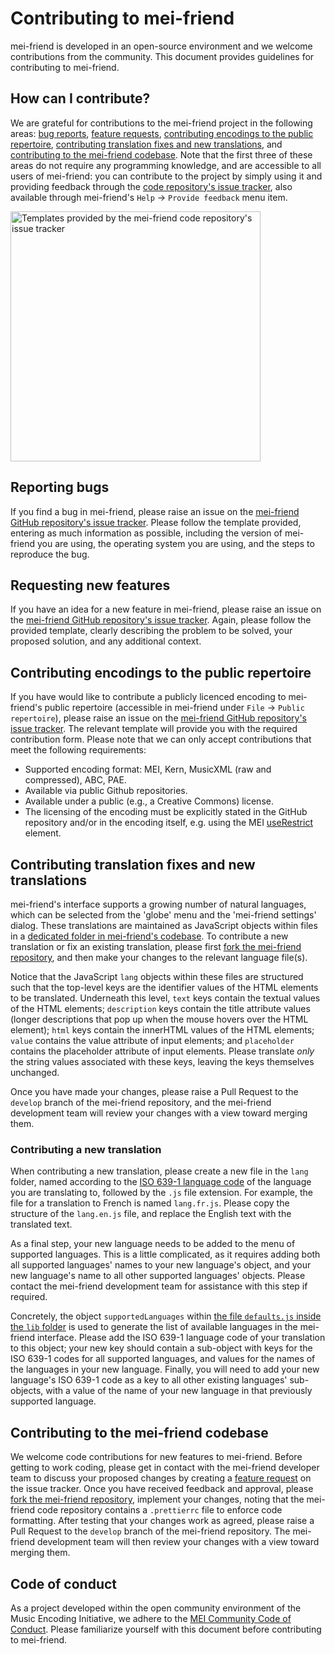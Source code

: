# Contributing to mei-friend

mei-friend is developed in an open-source environment and we welcome contributions from the community. This document provides guidelines for contributing to mei-friend.

## How can I contribute?

We are grateful for contributions to the mei-friend project in the following areas: [bug reports](#reporting-bugs), [feature requests](#requesting-new-features), [contributing encodings to the public repertoire](#contributing-encodings-to-the-public-repertoire), [contributing translation fixes and new translations](#contributing-translation-fixes-and-new-translations), and [contributing to the mei-friend codebase](#contributing-to-the-mei-friend-codebase). Note that the first three of these areas do not require any programming knowledge, and are accessible to all users of mei-friend: you can contribute to the project by simply using it and providing feedback through the [code repository's issue tracker](https://github.com/mei-friend/mei-friend/issues/new/choose), also available through mei-friend's `Help` -> `Provide feedback` menu item.

<img src="https://mei-friend.github.io/assets/img/github/GitHub-raising-an-issue.png" width="400" title="Templates provided by the mei-friend code repository's issue tracker">

## Reporting bugs

If you find a bug in mei-friend, please raise an issue on the [mei-friend GitHub repository's issue tracker](https://github.com/mei-friend/mei-friend/issues/new/choose). Please follow the template provided, entering as much information as possible, including the version of mei-friend you are using, the operating system you are using, and the steps to reproduce the bug.

## Requesting new features

If you have an idea for a new feature in mei-friend, please raise an issue on the [mei-friend GitHub repository's issue tracker](https://github.com/mei-friend/mei-friend/issues/new/choose). Again, please follow the provided template, clearly describing the problem to be solved, your proposed solution, and any additional context.

## Contributing encodings to the public repertoire

If you have would like to contribute a publicly licenced encoding to mei-friend's public repertoire (accessible in mei-friend under `File` -> `Public repertoire`), please raise an issue on the [mei-friend GitHub repository's issue tracker](https://github.com/mei-friend/mei-friend/issues/new/choose). The relevant template will provide you with the required contribution form. Please note that we can only accept contributions that meet the following requirements:

- Supported encoding format: MEI, Kern, MusicXML (raw and compressed), ABC, PAE.
- Available via public Github repositories.
- Available under a public (e.g., a Creative Commons) license.
- The licensing of the encoding must be explicitly stated in the GitHub repository and/or in the encoding itself, e.g. using the MEI [useRestrict](https://music-encoding.org/guidelines/v5/elements/useRestrict) element.

## Contributing translation fixes and new translations

mei-friend's interface supports a growing number of natural languages, which can be selected from the 'globe' menu and the 'mei-friend settings' dialog. These translations are maintained as JavaScript objects within files in a [dedicated folder in mei-friend's codebase](https://github.com/mei-friend/mei-friend/tree/develop/app/static/lang). To contribute a new translation or fix an existing translation, please first [fork the mei-friend repository](https://github.com/mei-friend/mei-friend/fork), and then make your changes to the relevant language file(s).

Notice that the JavaScript `lang` objects within these files are structured such that the top-level keys are the identifier values of the HTML elements to be translated. Underneath this level, `text` keys contain the textual values of the HTML elements; `description` keys contain the title attribute values (longer descriptions that pop up when the mouse hovers over the HTML element); `html` keys contain the innerHTML values of the HTML elements; `value` contains the value attribute of input elements; and `placeholder` contains the placeholder attribute of input elements. Please translate _only_ the string values associated with these keys, leaving the keys themselves unchanged.

Once you have made your changes, please raise a Pull Request to the `develop` branch of the mei-friend repository, and the mei-friend development team will review your changes with a view toward merging them.

### Contributing a new translation

When contributing a new translation, please create a new file in the `lang` folder, named according to the [ISO 639-1 language code](https://en.wikipedia.org/wiki/List_of_ISO_639-1_codes) of the language you are translating to, followed by the `.js` file extension. For example, the file for a translation to French is named `lang.fr.js`. Please copy the structure of the `lang.en.js` file, and replace the English text with the translated text.

As a final step, your new language needs to be added to the
menu of supported languages. This is a little complicated, as it requires adding both all supported languages' names to your new language's object, and your new language's name to all other supported languages' objects. Please contact the mei-friend development team for assistance with this step if required.

Concretely, the object `supportedLanguages` within [the file `defaults.js` inside the `lib` folder](https://github.com/mei-friend/mei-friend/tree/develop/app/static/lang) is used to generate the list of available languages in the mei-friend interface. Please add the ISO 639-1 language code of your translation to this object; your new key should contain a sub-object with keys for the ISO 639-1 codes for all supported languages, and values for the names of the languages in your new language. Finally, you will need to add your new language's ISO 639-1 code as a key to all other existing languages' sub-objects, with a value of the name of your new language in that previously supported language.

## Contributing to the mei-friend codebase

We welcome code contributions for new features to mei-friend. Before getting to work coding, please get in contact with the mei-friend developer team to discuss your proposed changes by creating a [feature request](#requesting-new-features) on the issue tracker. Once you have received feedback and approval, please [fork the mei-friend repository](https://github.com/mei-friend/mei-friend/fork), implement your changes, noting that the mei-friend code repository contains a `.prettierrc` file to enforce code formatting. After testing that your changes work as agreed, please raise a Pull Request to the `develop` branch of the mei-friend repository. The mei-friend development team will then review your changes with a view toward merging them.

## Code of conduct

As a project developed within the open community environment of the Music Encoding Initiative, we adhere to the [MEI Community Code of Conduct](https://music-encoding.org/community/code-of-conduct.html). Please familiarize yourself with this document before contributing to mei-friend.
